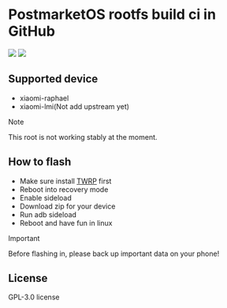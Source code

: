 PostmarketOS rootfs build ci in GitHub
======
[![](https://img.shields.io/github/actions/workflow/status/sekaimoe/pmos_ci_build/main.yml?style=for-the-badge&color=fee4d0&logo=githubactions&logoColor=fee4d0)](https://github.com/sekaimoe/pmos_ci_build/actions/workflows/main.yml)
[![](https://img.shields.io/github/license/sekaimoe/pmos_ci_build?style=for-the-badge&color=fee4d0&logo=apache&logoColor=fee4d0)](https://github.com/sekaimoe/pmos_ci_build/blob/main/LICENSE)

## Supported device
- xiaomi-raphael
- xiaomi-lmi(Not add upstream yet)

> [!NOTE]
> 
> This root is not working stably at the moment.

## How to flash
- Make sure install [TWRP](https://twrp.me) first
- Reboot into recovery mode
- Enable sideload
- Download zip for your device
- Run adb sideload
- Reboot and have fun in linux

> [!IMPORTANT]
> 
> Before flashing in, please back up important data on your phone!

## License
GPL-3.0 license

